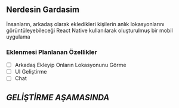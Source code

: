 ## Nerdesin Gardasim 

İnsanların, arkadaş olarak ekledikleri kişilerin anlık lokasyonlarını görüntüleyebileceği React Native kullanılarak oluşturulmuş bir mobil uygulama

### Eklenmesi Planlanan Özellikler

- [ ] Arkadaş Ekleyip Onların Lokasyonunu Görme
- [ ] UI Geliştirme
- [ ] Chat

## _GELİŞTİRME AŞAMASINDA_
